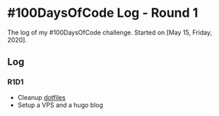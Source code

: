 # #100DaysOfCode Log - Round 1

The log of my #100DaysOfCode challenge. Started on [May 15, Friday, 2020].

## Log

### R1D1 

- Cleanup [dotfiles](https://github.com/0xAB41/dotfiles)
- Setup a VPS and a hugo blog

